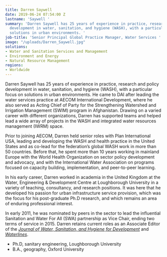 ```yaml
---
title: Darren Saywell
date: 2019-06-24 07:54:00 Z
lastname: 'Saywell '
summary: 'Darren Saywell has 25 years of experience in practice, research and policy
  development in water, sanitation, and hygiene (WASH), with a particular focus on
  solutions in urban environments. '
job-title: 'Senior Principal Global Practice Manager, Water Services '
image: "/uploads/Darren_Saywell.jpg"
solutions:
- Water and Sanitation Services and Management
- Environment and Energy
- Natural Resource Management
regions:
- Worldwide
---
```


Darren Saywell has 25 years of experience in practice, research and policy development in water, sanitation, and hygiene (WASH), with a particular focus on solutions in urban environments. He came to DAI after leading the water services practice at AECOM International Development, where he also served as Acting Chief of Party for the Strengthening Watershed and Irrigation Management (SWIM) program in Afghanistan. Drawing on a varied career with different organizations, Darren has supported teams and helped lead a wide array of projects in the WASH and integrated water resources management (IWRM) space.
 
Prior to joining AECOM, Darren held senior roles with Plan International USA, leading and developing the WASH and health practice in the United States and as co-lead for the federation’s global WASH work in more than 50 countries. Before that, he spent more than 10 years working in mainland Europe with the World Health Organization on sector policy development and advocacy, and with the International Water Association on programs focused on capacity building, implementation, and peer-to-peer learning.
 
In his early career, Darren worked in academia in the United Kingdom at the Water, Engineering & Development Centre at Loughborough University in a variety of teaching, consultancy, and research positions. It was here that he developed his passion for urban infrastructure service provision, which was the focus for his post-graduate Ph.D research, and which remains an area of enduring professional interest.
 
In early 2011, he was nominated by peers in the sector to lead the influential Sanitation and Water For All (SWA) partnership as Vice Chair, ending two terms of service in 2015. Darren retains current roles as an Associate Editor of the *[Journal of Water, Sanitation, and Hygiene for Development](https://iwaponline.com/washdev)* and *[Waterlines](https://practicalactionpublishing.org/waterlines)*.
 
* Ph.D, sanitary engineering, Loughborough University
* B.A., geography, Oxford University